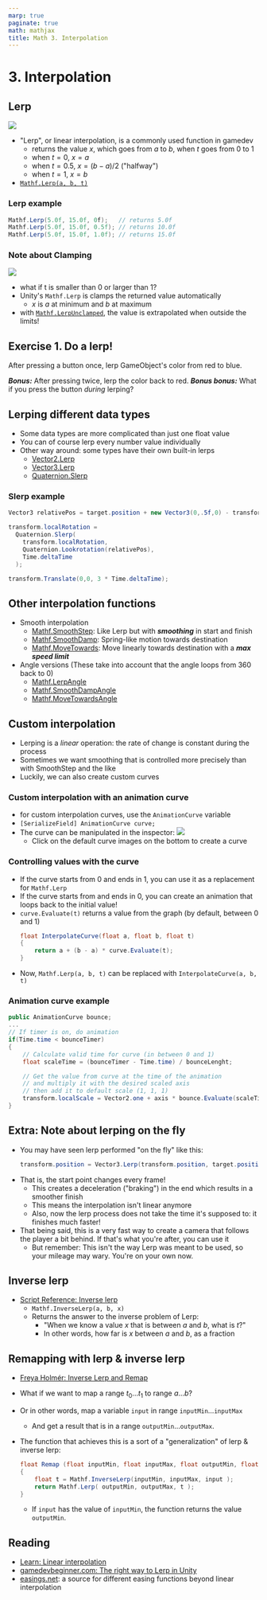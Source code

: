 ```yaml
---
marp: true
paginate: true
math: mathjax
title: Math 3. Interpolation
---
```

<!-- headingDivider: 3 -->
<!-- class: invert -->

# 3. Interpolation

## Lerp

  ![](imgs/lerp.png)
  * "Lerp", or  linear interpolation, is a commonly used function in gamedev
    * returns the value $x$, which goes from $a$ to $b$, when $t$ goes from $0$ to $1$
    * when $t = 0$, $x = a$
    * when $t = 0.5$, $x = (b - a) / 2$ ("halfway")
    * when $t = 1$, $x = b$
  * [`Mathf.Lerp(a, b, t)`](https://docs.unity3d.com/ScriptReference/Mathf.Lerp.html)

### Lerp example

```c#
Mathf.Lerp(5.0f, 15.0f, 0f);   // returns 5.0f
Mathf.Lerp(5.0f, 15.0f, 0.5f); // returns 10.0f
Mathf.Lerp(5.0f, 15.0f, 1.0f); // returns 15.0f
```

### Note about Clamping

![](imgs/lerp-unclamped.png)

* what if t is smaller than 0 or larger than 1?
* Unity's `Mathf.Lerp` is clamps the returned value automatically
  * $x$ is $a$ at minimum and $b$ at maximum
* with [`Mathf.LerpUnclamped`](https://docs.unity3d.com/ScriptReference/Mathf.LerpUnclamped.html), the value is extrapolated when outside the limits!

## Exercise 1. Do a lerp!
<!-- _backgroundColor: #29366f -->
After pressing a button once, lerp GameObject's color from red to blue.

***Bonus:*** After pressing twice, lerp the color back to red.
***Bonus bonus:*** What if you press the button _during_ lerping?

## Lerping different data types

* Some data types are more complicated than just one float value
* You can of course lerp every number value individually
* Other way around: some types have their own built-in lerps
  * [Vector2.Lerp](https://docs.unity3d.com/ScriptReference/Vector2.Lerp.html)
  * [Vector3.Lerp](https://docs.unity3d.com/ScriptReference/Vector3.Lerp.html)
  * [Quaternion.Slerp](https://docs.unity3d.com/ScriptReference/Quaternion.Slerp.html)

### Slerp example

```c#
Vector3 relativePos = target.position + new Vector3(0,.5f,0) - transform.position;

transform.localRotation = 
  Quaternion.Slerp(
    transform.localRotation,
    Quaternion.Lookrotation(relativePos),
    Time.deltaTime
  );

transform.Translate(0,0, 3 * Time.deltaTime);
```


## Other interpolation functions

* Smooth interpolation
  * [Mathf.SmoothStep](https://docs.unity3d.com/ScriptReference/Mathf.SmoothStep.html): Like Lerp but with ***smoothing*** in start and finish 
  * [Mathf.SmoothDamp](https://docs.unity3d.com/ScriptReference/Mathf.SmoothDamp.html): Spring-like motion towards destination
  * [Mathf.MoveTowards](https://docs.unity3d.com/ScriptReference/Mathf.MoveTowards.html): Move linearly towards destination with a ***max speed limit***
* Angle versions (These take into account that the angle loops from 360 back to 0)
  * [Mathf.LerpAngle](https://docs.unity3d.com/ScriptReference/Mathf.LerpAngle.html)
  * [Mathf.SmoothDampAngle](https://docs.unity3d.com/ScriptReference/Mathf.SmoothDampAngle.html)
  * [Mathf.MoveTowardsAngle](https://docs.unity3d.com/ScriptReference/Mathf.MoveTowardsAngle.html)

## Custom interpolation

* Lerping is a *linear* operation: the rate of change is constant during the process
* Sometimes we want smoothing that is controlled more precisely than with SmoothStep and the like
* Luckily, we can also create custom curves

### Custom interpolation with an animation curve

* for custom interpolation curves, use the `AnimationCurve` variable
* `[SerializeField] AnimationCurve curve;`
* The curve can be manipulated in the inspector:
  ![](imgs/animation-curve.png)
  * Click on the default curve images on the bottom to create a curve 

### Controlling values with the curve

* If the curve starts from 0 and ends in 1, you can use it as a replacement for `Mathf.Lerp`
* If the curve starts from and ends in 0, you can create an animation that loops back to the initial value!
* `curve.Evaluate(t)` returns a value from the graph (by default, between 0 and 1)
  ```c#
  float InterpolateCurve(float a, float b, float t)
  {
      return a + (b - a) * curve.Evaluate(t);       
  }
  ``` 
* Now, `Mathf.Lerp(a, b, t)` can be replaced with `InterpolateCurve(a, b, t)`

### Animation curve example

```c#
public AnimationCurve bounce;
...
// If timer is on, do animation
if(Time.time < bounceTimer)
{
    // Calculate valid time for curve (in between 0 and 1)
    float scaleTime = (bounceTimer - Time.time) / bounceLenght;

    // Get the value from curve at the time of the animation
    // and multiply it with the desired scaled axis
    // then add it to default scale (1, 1, 1)
    transform.localScale = Vector2.one + axis * bounce.Evaluate(scaleTime);
}
```


## Extra: Note about lerping on the fly
<!-- _backgroundColor: #5d275d -->

* You may have seen lerp performed "on the fly" like this:
  ```c#
  transform.position = Vector3.Lerp(transform.position, target.position, Time.deltaTime);
  ```
* That is, the start point changes every frame!
  * This creates a deceleration ("braking") in the end which results in a smoother finish
  * This means the interpolation isn't linear anymore
  * Also, now the lerp process does not take the time it's supposed to: it finishes much faster!
* That being said, this is a very fast way to create a camera that follows the player a bit behind. If that's what you're after, you can use it
  * But remember: This isn't the way Lerp was meant to be used, so your mileage may wary. You're on your own now.


## Inverse lerp
* [Script Reference: Inverse lerp](https://docs.unity3d.com/ScriptReference/Mathf.InverseLerp.html)
  * `Mathf.InverseLerp(a, b, x)`
  * Returns the answer to the inverse problem of Lerp:
    * "When we know a value $x$ that is between $a$ and $b$, what is $t$?"
    * In other words, how far is $x$ between $a$ and $b$, as a fraction

## Remapping with lerp & inverse lerp

* [Freya Holmér: Inverse Lerp and Remap](https://www.gamedev.net/articles/programming/general-and-gameplay-programming/inverse-lerp-a-super-useful-yet-often-overlooked-function-r5230/)

* What if we want to map a range $t_0 \dots t_1$ to range $a \dots b$?
* Or in other words, map a variable `input` in range `inputMin`$\dots$`inputMax` 
  * And get a result that is in a range `outputMin`$\dots$`outputMax`.
* The function that achieves this is a sort of a "generalization" of lerp & inverse lerp:
    ```c#
    float Remap (float inputMin, float inputMax, float outputMin, float outputMax, float input)
    {
        float t = Mathf.InverseLerp(inputMin, inputMax, input );
        return Mathf.Lerp( outputMin, outputMax, t );
    }
    ```
  * If `input` has the value of `inputMin`, the function returns the value `outputMin`.
## Reading

* [Learn: Linear interpolation](https://learn.unity.com/tutorial/linear-interpolation?uv=2019.3&courseId=5c61706dedbc2a324a9b022d&projectId=5c8920b4edbc2a113b6bc26a#5c8a48bdedbc2a001f47cef6)
* [gamedevbeginner.com: The right way to Lerp in Unity](https://gamedevbeginner.com/the-right-way-to-lerp-in-unity-with-examples/#lerp_vector3)
* [easings.net](https://easings.net/): a source for different easing functions beyond linear interpolation